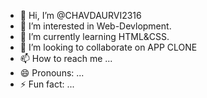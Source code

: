 
- 👋 Hi, I’m @CHAVDAURVI2316
- 👀 I’m interested in Web-Devlopment.
- 🌱 I’m currently learning HTML&CSS.
- 💞️ I’m looking to collaborate on APP CLONE
- 📫 How to reach me ...
- 😄 Pronouns: ...
- ⚡ Fun fact: ...

<!---
CHAVDAURVI2316/CHAVDAURVI2316 is a ✨ special ✨ repository because its `README.md` (this file) appears on your GitHub profile.
You can click the Preview link to take a look at your changes.
--->
